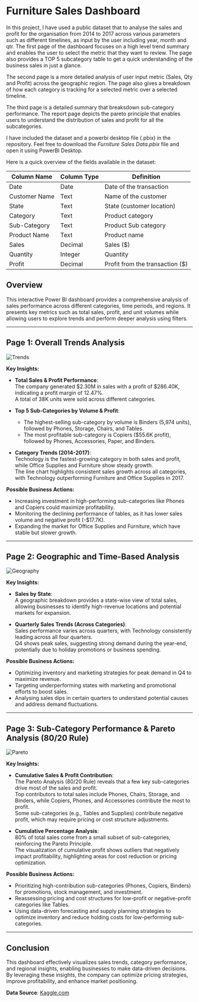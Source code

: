 # Furniture Sales Dashboard

In this project, I have used a public dataset that to analyse the sales and profit for the organisation from 2014 to 2017 across various parameters such as different timelines, as input by the user including year, month and qtr. The first page of the dashboard focuses on a high level trend summary and enables the user to select the metric that they want to review. The page also provides a TOP 5 subcategory table to get a quick understanding of the business sales in just a glance. 

The second page is a more detailed analysis of user input metric (Sales, Qty and Profit) across the geographic region. The page also gives a breakdown of how each category is tracking for a selected metric over a selected timeline. 

The third page is a detailed summary that breaksdown sub-category performance. The report page depicts the pareto principle that enables users to understand the distribution of sales and profit for all the subcategories. 

I have included the dataset and a powerbi desktop file (.pbix) in the repository. Feel free to download the *Furniture Sales Data.pbix* file and open it using PowerBI Desktop. 

Here is a quick overview of the fields available in the dataset: 

| Column Name     | Column Type | Definition                         |
|-----------------|-------------|------------------------------------|
| Date            | Date        | Date of the transaction            |
| Customer Name   | Text        | Name of the customer               |
| State           | Text        | State (customer location)          |
| Category        | Text        | Product category                   |
| Sub-Category    | Text        | Product Sub category               |
| Product Name    | Text        | Product name                       |
| Sales           | Decimal     | Sales ($)                          |
| Quantity        | Integer     | Quantity                           |
| Profit          | Decimal     | Profit from the transaction ($)    |

		
		



## Overview

This interactive Power BI dashboard provides a comprehensive analysis of sales performance across different categories, time periods, and regions. It presents key metrics such as total sales, profit, and unit volumes while allowing users to explore trends and perform deeper analysis using filters.

---

## Page 1: Overall Trends Analysis

![Trends](https://github.com/user-attachments/assets/59190f1e-baea-413a-8da6-72de903c7dc6)


**Key Insights:**
- **Total Sales & Profit Performance**:  
  The company generated $2.30M in sales with a profit of $286.40K, indicating a profit margin of 12.47%.  
  A total of 38K units were sold across different categories.

- **Top 5 Sub-Categories by Volume & Profit**:  
  - The highest-selling sub-category by volume is Binders (5,974 units), followed by Phones, Storage, Chairs, and Tables.  
  - The most profitable sub-category is Copiers ($55.6K profit), followed by Phones, Accessories, Paper, and Binders.

- **Category Trends (2014-2017)**:  
  Technology is the fastest-growing category in both sales and profit, while Office Supplies and Furniture show steady growth.  
  The line chart highlights consistent sales growth across all categories, with Technology outperforming Furniture and Office Supplies in 2017.

**Possible Business Actions:**
- Increasing investment in high-performing sub-categories like Phones and Copiers could maximize profitability.
- Monitoring the declining performance of tables, as it has lower sales volume and negative profit (-$17.7K).
- Expanding the market for Office Supplies and Furniture, which have stable but slower growth.

---

## Page 2: Geographic and Time-Based Analysis

![Geography](https://github.com/user-attachments/assets/059fa4af-667d-4f01-acf4-69189fbb36cd)


**Key Insights:**
- **Sales by State**:  
  A geographic breakdown provides a state-wise view of total sales, allowing businesses to identify high-revenue locations and potential markets for expansion.

- **Quarterly Sales Trends (Across Categories)**:  
  Sales performance varies across quarters, with Technology consistently leading across all four quarters.  
  Q4 shows peak sales, suggesting strong demand during the year-end, potentially due to holiday promotions or business spending.

**Possible Business Actions:**
- Optimizing inventory and marketing strategies for peak demand in Q4 to maximize revenue.
- Targeting underperforming states with marketing and promotional efforts to boost sales.
- Analysing sales dips in certain quarters to understand potential causes and address demand fluctuations.

---

## Page 3: Sub-Category Performance & Pareto Analysis (80/20 Rule)

![Pareto](https://github.com/user-attachments/assets/09e09d7e-68c2-42e2-93df-99d800b289aa)


**Key Insights:**
- **Cumulative Sales & Profit Contribution**:  
  The Pareto Analysis (80/20 Rule) reveals that a few key sub-categories drive most of the sales and profit.  
  Top contributors to total sales include Phones, Chairs, Storage, and Binders, while Copiers, Phones, and Accessories contribute the most to profit.  
  Some sub-categories (e.g., Tables and Supplies) contribute negative profit, which may require pricing or cost structure adjustments.

- **Cumulative Percentage Analysis**:  
  80% of total sales come from a small subset of sub-categories, reinforcing the Pareto Principle.  
  The visualization of cumulative profit shows outliers that negatively impact profitability, highlighting areas for cost reduction or pricing optimization.

**Possible Business Actions:**
- Prioritizing high-contribution sub-categories (Phones, Copiers, Binders) for promotions, stock management, and investment.
- Reassessing pricing and cost structures for low-profit or negative-profit categories like Tables.
- Using data-driven forecasting and supply planning strategies to optimize inventory and reduce holding costs for low-performing sub-categories.

---

## Conclusion  
This dashboard effectively visualizes sales trends, category performance, and regional insights, enabling businesses to make data-driven decisions. By leveraging these insights, the company can optimize pricing strategies, improve profitability, and enhance market positioning.

**Data Source**: [Kaggle.com](https://www.kaggle.com)
